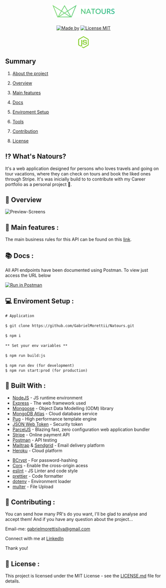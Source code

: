 <h1 align="center">
  <br>
  <a href="https://lakshman-natours.herokuapp.com/"><img src="https://github.com/GabrielMorettii/Natours/blob/master/public/img/logo-green.png" alt="Natours" width="200"></a>
</h1>

<div align="center">
  <a href="https://www.linkedin.com/in/gabriel-morettii/"><img alt="Made by" src="https://img.shields.io/badge/made%20by-Gabriel%20Moretti-%49c31b"></a>
  <a href="https://opensource.org/licenses/MIT"><img alt="License MIT" src="https://img.shields.io/badge/license-MIT-brightgreen"></a>
</div>

<div align="center" style="display: inline_block"><br>
    <img align="center" alt="Gabriel-Node" height="40" width="40" src="https://github.com/devicons/devicon/blob/master/icons/nodejs/nodejs-original.svg">
</div>


## Summary

1. [About the project](#general-information)

2. [Overview](#overview)

3. [Main features](#features)

4. [Docs](#docs)

5. [Enviroment Setup](#enviroment-setup)

6. [Tools](#tools)

7. [Contribution](#contributing)

8. [License](#license)

## ⁉ What's Natours? <a name="general-information" />

It's a web application designed for persons who loves travels and going on tour vacations, where 
they can check on tours and book the liked ones through Stripe. It's was inicially build to 
to contribute with my Career portfolio as a personal project 🚀.

## 👀 Overview  <a name="overview" />

![Preview-Screens](https://github.com/GabrielMorettii/Natours/blob/master/docs/gif.gif)

## 📌 Main features <a name="features" />:

The main business rules for this API can be found on this [link](./docs/bussiness_rules.md).

## 📚 Docs <a name="docs" />:

All API endpoints have been documented using Postman. To view just access the URL below

[![Run in Postman](https://run.pstmn.io/button.svg)](https://app.getpostman.com/run-collection/491e3d3d4201354f0ca0?action=collection%2Fimport)

## 💻 Enviroment Setup <a name="enviroment-setup" />:

```
# Application

$ git clone https://github.com/GabrielMorettii/Natours.git

$ npm i

** Set your env variables **

$ npm run build:js

$ npm run dev (for development)
$ npm run start:prod (for production)
```

## 🔧 Built With <a name="tools" />:

* [NodeJS](https://nodejs.org/en/) - JS runtime environment
* [Express](http://expressjs.com/) - The web framework used
* [Mongoose](https://mongoosejs.com/) - Object Data Modelling (ODM) library
* [MongoDB Atlas](https://www.mongodb.com/cloud/atlas) - Cloud database service
* [Pug](https://pugjs.org/api/getting-started.html) - High performance template engine
* [JSON Web Token](https://jwt.io/) - Security token
* [ParcelJS](https://parceljs.org/) - Blazing fast, zero configuration web application bundler
* [Stripe](https://stripe.com/) - Online payment API
* [Postman](https://www.getpostman.com/) - API testing
* [Mailtrap](https://mailtrap.io/) & [Sendgrid](https://sendgrid.com/) - Email delivery platform
* [Heroku](https://www.heroku.com/) - Cloud platform
- [BCrypt](https://www.npmjs.com/package/bcrypt 'BCrypt') - For password-hashing
- [Cors](https://www.npmjs.com/package/cors 'Cors') - Enable the cross-origin acess
- [eslint](https://eslint.org/) - JS Linter and code style
- [prettier](https://github.com/prettier/prettier) - Code formatter
- [dotenv](https://github.com/motdotla/dotenv) - Environment loader
- [multer](https://github.com/expressjs/multer) - File Upload

## 🧐 Contributing <a name="contributing" />:

You can send how many PR's do you want, I'll be glad to analyse and accept them! And if you have any question about the project...

Email-me: gabrielmorettisilva@gmail.com

Connect with me at [LinkedIn](https://www.linkedin.com/in/gabriel-morettii/)

Thank you!

## 🔑 License <a name="license" />:

This project is licensed under the MIT License - see the [LICENSE.md](./LICENSE.md) file for details.
